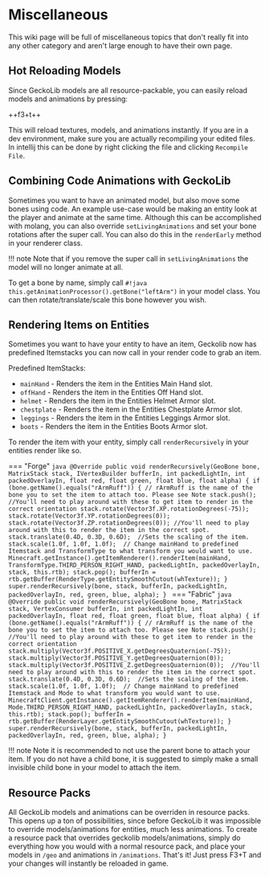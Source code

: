 # Miscellaneous
This wiki page will be full of miscellaneous topics that don't really fit into any other category and aren't large enough to have their own page.

## Hot Reloading Models
Since GeckoLib models are all resource-packable, you can easily reload models and animations by pressing:

++f3+t++

This will reload textures, models, and animations instantly. If you are in a dev environment, make sure you are actually recompiling your edited files. In intellij this can be done by right clicking the file and clicking `Recompile File`.

## Combining Code Animations with GeckoLib
Sometimes you want to have an animated model, but also move some bones using code. An example use-case would be making an entity look at the player and animate at the same time. Although this can be accomplished with molang, you can also override `setLivingAnimations` and set your bone rotations after the super call. You can also do this in the `renderEarly` method in your renderer class.

!!! note
    Note that if you remove the super call in `setLivingAnimations` the model will no longer animate at all. 

To get a bone by name, simply call `#!java this.getAnimationProcessor().getBone("leftArm")` in your model class. You can then rotate/translate/scale this bone however you wish.

## Rendering Items on Entities
Sometimes you want to have your entity to have an item, Geckolib now has predefined Itemstacks you can now call in your render code to grab an item. 

Predefined ItemStacks:

 - `mainHand` - Renders the item in the Entities Main Hand slot.
 - `offHand` - Renders the item in the Entities Off Hand slot.
 - `helmet` - Renders the item in the Entities Helmet Armor slot.
 - `chestplate` - Renders the item in the Entities Chestplate Armor slot.
 - `leggings` - Renders the item in the Entities Leggings Armor slot.
 - `boots` - Renders the item in the Entities Boots Armor slot.

To render the item with your entity, simply call `renderRecursively` in your entities render like so.

=== "Forge"
    ```java
	@Override
	public void renderRecursively(GeoBone bone, MatrixStack stack, IVertexBuilder bufferIn, int packedLightIn, int packedOverlayIn, float red, float green, float blue, float alpha) {
		if (bone.getName().equals("rArmRuff")) { // rArmRuff is the name of the bone you to set the item to attach too. Please see Note
			stack.push();
            //You'll need to play around with these to get item to render in the correct orientation
			stack.rotate(Vector3f.XP.rotationDegrees(-75)); 
			stack.rotate(Vector3f.YP.rotationDegrees(0)); 
			stack.rotate(Vector3f.ZP.rotationDegrees(0));
            //You'll need to play around with this to render the item in the correct spot.
			stack.translate(0.4D, 0.3D, 0.6D); 
            //Sets the scaling of the item.
			stack.scale(1.0f, 1.0f, 1.0f); 
            // Change mainHand to predefined Itemstack and TransformType to what transform you would want to use.
			Minecraft.getInstance().getItemRenderer().renderItem(mainHand, TransformType.THIRD_PERSON_RIGHT_HAND, packedLightIn, packedOverlayIn, stack, this.rtb);
			stack.pop();
			bufferIn = rtb.getBuffer(RenderType.getEntitySmoothCutout(whTexture));
		}
		super.renderRecursively(bone, stack, bufferIn, packedLightIn, packedOverlayIn, red, green, blue, alpha);
	}
    ```
=== "Fabric"
    ```java
	@Override
	public void renderRecursively(GeoBone bone, MatrixStack stack, VertexConsumer bufferIn, int packedLightIn, int packedOverlayIn, float red, float green, float blue, float alpha) {
		if (bone.getName().equals("rArmRuff")) { // rArmRuff is the name of the bone you to set the item to attach too. Please see Note
			stack.push();
            //You'll need to play around with these to get item to render in the correct orientation
			stack.multiply(Vector3f.POSITIVE_X.getDegreesQuaternion(-75)); 
			stack.multiply(Vector3f.POSITIVE_Y.getDegreesQuaternion(0)); 
			stack.multiply(Vector3f.POSITIVE_Z.getDegreesQuaternion(0)); 
            //You'll need to play around with this to render the item in the correct spot.
			stack.translate(0.4D, 0.3D, 0.6D); 
            //Sets the scaling of the item.
			stack.scale(1.0f, 1.0f, 1.0f); 
            // Change mainHand to predefined Itemstack and Mode to what transform you would want to use.
			MinecraftClient.getInstance().getItemRenderer().renderItem(mainHand, Mode.THIRD_PERSON_RIGHT_HAND, packedLightIn, packedOverlayIn, stack, this.rtb);
			stack.pop();
			bufferIn = rtb.getBuffer(RenderLayer.getEntitySmoothCutout(whTexture));
		}
		super.renderRecursively(bone, stack, bufferIn, packedLightIn, packedOverlayIn, red, green, blue, alpha);
	}
    ```
    
!!! note
    Note it is recommended to not use the parent bone to attach your item. If you do not have a child bone, it is suggested to simply make a small invisible child bone in your model to attach the item. 

## Resource Packs
All GeckoLib models and animations can be overriden in resource packs. This opens up a ton of possibilities, since before GeckoLib it was impossible to override models/animations for entities, much less animations. To create a resource pack that overrides geckolib models/animations, simply do everything how you would with a normal resource pack, and place your models in `/geo` and animations in `/animations`. That's it! Just press F3+T and your changes will instantly be reloaded in game.